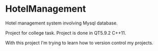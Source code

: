 # HotelManagement
Hotel management system involving Mysql database.

Project for college task.
Project is done in QT5.9.2 C++11.

With this project I'm trying to learn how to version control my projects.
